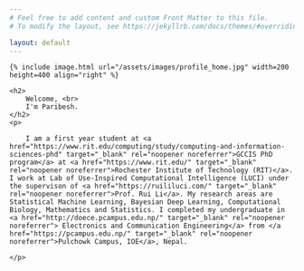 ```yaml
---
# Feel free to add content and custom Front Matter to this file.
# To modify the layout, see https://jekyllrb.com/docs/themes/#overriding-theme-defaults

layout: default
---
```


<div class="home">

    {% include image.html url="/assets/images/profile_home.jpg" width=200 height=400 align="right" %}
    
    <h2>
        Welcome, <br>
        I'm Paribesh.
    </h2>
    <p> 
        
        I am a first year student at <a href="https://www.rit.edu/computing/study/computing-and-information-sciences-phd" target="_blank" rel="noopener noreferrer">GCCIS PhD program</a> at <a href="https://www.rit.edu/" target="_blank" rel="noopener noreferrer">Rochester Institute of Technology (RIT)</a>. I work at Lab of Use-Inspired Computational Intelligence (LUCI) under the supervison of <a href="https://ruililuci.com/" target="_blank" rel="noopener noreferrer">Prof. Rui Li</a>. My research areas are Statistical Machine Learning, Bayesian Deep Learning, Computational Biology, Mathematics and Statistics. I completed my undergraduate in <a href="http://doece.pcampus.edu.np/" target="_blank" rel="noopener noreferrer"> Electronics and Communication Engineering</a> from </a href="https://pcampus.edu.np/" target="_blank" rel="noopener noreferrer">Pulchowk Campus, IOE</a>, Nepal.
         
    </p>

</div>
